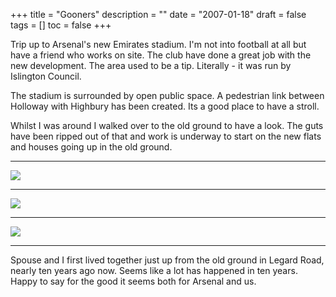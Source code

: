 +++
title = "Gooners"
description = ""
date = "2007-01-18"
draft = false
tags = []
toc = false
+++

Trip up to Arsenal's new Emirates stadium. I'm not into football at all but have a friend who works on site. The club have done a great job with the new development. The area used to be a tip. Literally - it was run by Islington Council.

The stadium is surrounded by open public space. A pedestrian link between Holloway with Highbury has been created. Its a good place to have a stroll.

Whilst I was around I walked over to the old ground to have a look. The guts have been ripped out of that and work is underway to start on the new flats and houses going up in the old ground.
***

<img style="display:block;margin:auto" src="https://i.ibb.co/JRr6zBMr/gooners03.png">

---

<img style="display:block;margin:auto" src="https://i.ibb.co/jkr2Yv4y/gooners02.png">

---

<img style="display:block;margin:auto" src="https://i.ibb.co/JWBvcdRN/gooners01.png">

---

Spouse and I first lived together just up from the old ground in Legard Road, nearly ten years ago now. Seems like a lot has happened in ten years. Happy to say for the good it seems both for Arsenal and us.